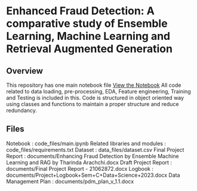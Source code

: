 # Enhanced Fraud Detection: A comparative study of Ensemble Learning, Machine Learning and Retrieval Augmented Generation

## Overview

This repository has one main notebook file [View the Notebook](code_files/main.ipynb)
All code related to data loading, pre-processing, EDA, Feature engineering, Training and Testing is included in this. Code is structured in object oriented way using classes and functions to maintain a proper structure and reduce redundancy.

## Files
Notebook : code_files/main.ipynb
Related libraries and modules : code_files/requirements.txt
Dataset : data_files/dataset.csv
Final Project Report : documents/Enhancing Fraud Detection by Ensemble Machine Learning and RAG by Tharinda Arachchi.docx
Draft Project Report : documents/Final Project Report - 21062872.docx
Logbook : documents/Project+Logbook+Sem+C+Data+Science+2023.docx
Data Management Plan : documents/pdm_plan_v_1.1.docx
